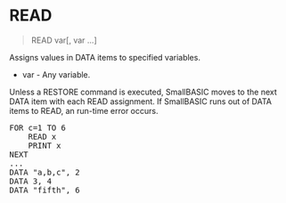 # READ

> READ var[, var ...]

Assigns values in DATA items to specified variables.


* var - Any variable.
<p>Unless a RESTORE command is executed, SmallBASIC moves to the next DATA item with each READ assignment. If SmallBASIC runs out of DATA items to READ, an run-time error occurs.
<pre>FOR c=1 TO 6
    READ x
    PRINT x
NEXT
...
DATA "a,b,c", 2
DATA 3, 4
DATA "fifth", 6

